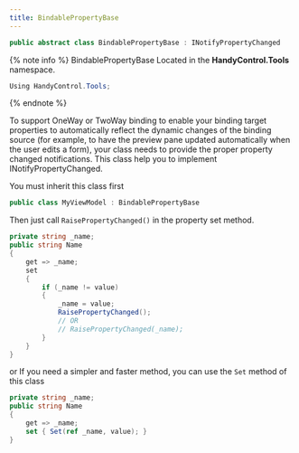 ```yaml
---
title: BindablePropertyBase
---
```


```cs
public abstract class BindablePropertyBase : INotifyPropertyChanged
```

{% note info %}
BindablePropertyBase Located in the **HandyControl.Tools** namespace.
```cs
Using HandyControl.Tools;
```
{% endnote %}

To support OneWay or TwoWay binding to enable your binding target properties to automatically reflect the dynamic changes of the binding source (for example, to have the preview pane updated automatically when the user edits a form), your class needs to provide the proper property changed notifications. This class help you to implement INotifyPropertyChanged.

You must inherit this class first

```cs
public class MyViewModel : BindablePropertyBase
```

Then just call `RaisePropertyChanged()` in the property set method.

```cs
private string _name;
public string Name
{
    get => _name;
    set
    {
        if (_name != value)
        {
            _name = value;
            RaisePropertyChanged();
            // OR
            // RaisePropertyChanged(_name);
        }
    }
}
```

or If you need a simpler and faster method, you can use the `Set` method of this class

```cs
private string _name;
public string Name
{
    get => _name;
    set { Set(ref _name, value); }
}
```